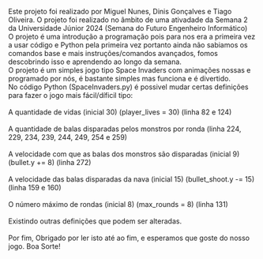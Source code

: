 Este projeto foi realizado por Miguel Nunes, Dinis Gonçalves e Tiago Oliveira.
O projeto foi realizado no âmbito de uma ativadade da Semana 2 da Universidade Júnior 2024 (Semana do Futuro Engenheiro Informático) <br />
O projeto é uma introdução a programação pois para nos era a primeira vez a usar código e Python pela primeira vez portanto ainda não sabiamos os comandos base e mais instruções/comandos avançados, fomos descobrindo isso e aprendendo ao longo da semana. <br />
O projeto é um simples jogo tipo Space Invaders com animações nossas e programado por nós, é bastante simples mas funciona e é divertido. <br />
No código Python (SpaceInvaders.py) é possivel mudar certas definições para fazer o jogo mais fácil/díficil tipo: <br /> <br />
A quantidade de vidas (inicial 30) (player_lives = 30) (linha 82 e 124) <br /> <br />
A quantidade de balas disparadas pelos monstros por ronda (linha 224, 229, 234, 239, 244, 249, 254 e 259) <br /> <br />
A velocidade com que as balas dos monstros são disparadas (inicial 9) (bullet.y += 8) (linha 272) <br /> <br />
A velocidade das balas disparadas da nava (inicial 15) (bullet_shoot.y -= 15) (linha 159 e 160) <br /> <br />
O número máximo de rondas (inicial 8) (max_rounds = 8) (linha 131) <br /> <br />
Existindo outras definições que podem ser alteradas. <br /> <br />
Por fim, Obrigado por ler isto até ao fim, e esperamos que goste do nosso jogo. Boa Sorte! <br /> <br />

